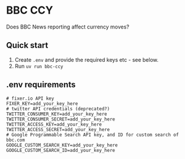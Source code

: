 # BBC CCY

Does BBC News reporting affect currency moves?

## Quick start

1. Create `.env` and provide the required keys etc - see below.
2. Run `uv run bbc-ccy`

## .env requirements

```shell
# fixer.io API key
FIXER_KEY=add_your_key_here
# twitter API credentials (deprecated?)
TWITTER_CONSUMER_KEY=add_your_key_here
TWITTER_CONSUMER_SECRET=add_your_key_here
TWITTER_ACCESS_KEY=add_your_key_here
TWITTER_ACCESS_SECRET=add_your_key_here
# Google Programmable Search API key, and ID for custom search of bbc.com
GOOGLE_CUSTOM_SEARCH_KEY=add_your_key_here
GOOGLE_CUSTOM_SEARCH_ID=add_your_key_here
```
